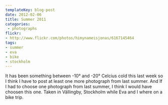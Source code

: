```yaml
---
templateKey: blog-post
date: 2012-02-06
title: Summer 2011
categories:
 - photographs
flickr:
- http://www.flickr.com/photos/himynameisjonas/6167145464
tags:
- summer
- eva
- bike
- stockholm
---
```

It has been something between -10° and -20° Celcius cold this last week so I think I have to post at least one more photograph from last summer. And If I had to choose one photograph from last summer, I think I would have choosen this one. Taken in Vällingby, Stockholm while Eva and I where on a bike trip.
